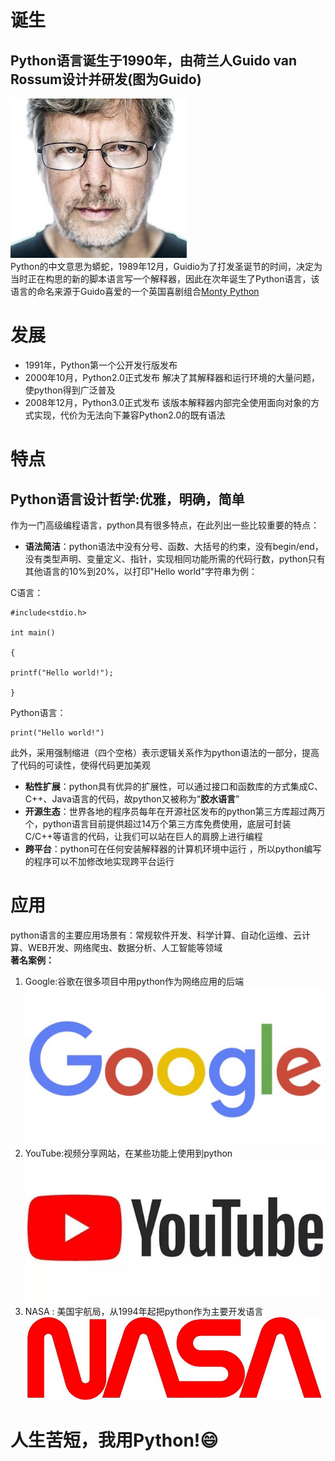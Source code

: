# 诞生
## Python语言诞生于1990年，由荷兰人Guido van Rossum设计并研发(图为Guido)
![](Guido.jpg)  
Python的中文意思为蟒蛇，1989年12月，Guidio为了打发圣诞节的时间，决定为当时正在构思的新的脚本语言写一个解释器，因此在次年诞生了Python语言，该语言的命名来源于Guido喜爱的一个英国喜剧组合[Monty Python](https://baike.baidu.com/item/Monty%20Python/10416694?fr=aladdin)
# 发展
- 1991年，Python第一个公开发行版发布
- 2000年10月，Python2.0正式发布
解决了其解释器和运行环境的大量问题，使python得到广泛普及
- 2008年12月，Python3.0正式发布
该版本解释器内部完全使用面向对象的方式实现，代价为无法向下兼容Python2.0的既有语法
# 特点
## Python语言设计哲学:优雅，明确，简单
作为一门高级编程语言，python具有很多特点，在此列出一些比较重要的特点：
- **语法简洁**：python语法中没有分号、函数、大括号的约束，没有begin/end，没有类型声明、变量定义、指针，实现相同功能所需的代码行数，python只有其他语言的10%到20%，以打印"Hello world"字符串为例：  
  
C语言：
```
#include<stdio.h>

int main()

{

printf("Hello world!");

}
```  
Python语言：
```
print("Hello world!")
```
此外，采用强制缩进（四个空格）表示逻辑关系作为python语法的一部分，提高了代码的可读性，使得代码更加美观
- **粘性扩展**：python具有优异的扩展性，可以通过接口和函数库的方式集成C、C++、Java语言的代码，故python又被称为“**胶水语言**”
- **开源生态**：世界各地的程序员每年在开源社区发布的python第三方库超过两万个，python语言目前提供超过14万个第三方库免费使用，底层可封装C/C++等语言的代码，让我们可以站在巨人的肩膀上进行编程
- **跨平台**：python可在任何安装解释器的计算机环境中运行 ，所以python编写的程序可以不加修改地实现跨平台运行
# 应用
python语言的主要应用场景有：常规软件开发、科学计算、自动化运维、云计算、WEB开发、网络爬虫、数据分析、人工智能等领域  
**著名案例：**
1. Google:谷歌在很多项目中用python作为网络应用的后端
![](Google.png)
2. YouTube:视频分享网站，在某些功能上使用到python
![](YouTube.jpeg)
3. NASA : 美国宇航局，从1994年起把python作为主要开发语言
![](NASA.png)
# 人生苦短，我用Python!:smile:


